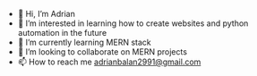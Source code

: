 - 👋 Hi, I’m Adrian
- 👀 I’m interested in learning how to create websites and python automation in the future
- 🌱 I’m currently learning MERN stack
- 💞️ I’m looking to collaborate on MERN projects
- 📫 How to reach me adrianbalan2991@gmail.com

<!---
quatre29/quatre29 is a ✨ special ✨ repository because its `README.md` (this file) appears on your GitHub profile.
You can click the Preview link to take a look at your changes.
--->
